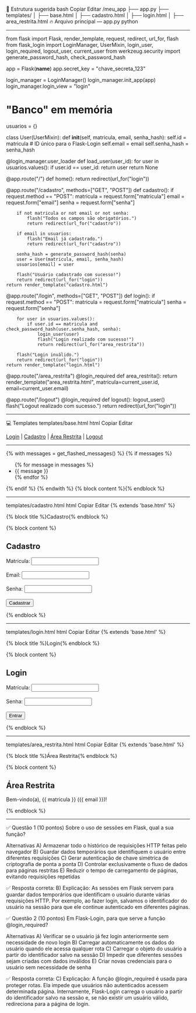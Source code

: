 📁 Estrutura sugerida
bash
Copiar
Editar
/meu_app
├── app.py
├── templates/
│   ├── base.html
│   ├── cadastro.html
│   ├── login.html
│   ├── area_restrita.html
🔥 Arquivo principal — app.py
python

--------------------------------------------------------------------------------------------------------------------------
from flask import Flask, render_template, request, redirect, url_for, flash
from flask_login import LoginManager, UserMixin, login_user, login_required, logout_user, current_user
from werkzeug.security import generate_password_hash, check_password_hash

app = Flask(__name__)
app.secret_key = "chave_secreta_123"

login_manager = LoginManager()
login_manager.init_app(app)
login_manager.login_view = "login"

# "Banco" em memória
usuarios = {}

class User(UserMixin):
    def __init__(self, matricula, email, senha_hash):
        self.id = matricula  # ID único para o Flask-Login
        self.email = email
        self.senha_hash = senha_hash

@login_manager.user_loader
def load_user(user_id):
    for user in usuarios.values():
        if user.id == user_id:
            return user
    return None

@app.route("/")
def home():
    return redirect(url_for("login"))

@app.route("/cadastro", methods=["GET", "POST"])
def cadastro():
    if request.method == "POST":
        matricula = request.form["matricula"]
        email = request.form["email"]
        senha = request.form["senha"]

        if not matricula or not email or not senha:
            flash("Todos os campos são obrigatórios.")
            return redirect(url_for("cadastro"))

        if email in usuarios:
            flash("Email já cadastrado.")
            return redirect(url_for("cadastro"))

        senha_hash = generate_password_hash(senha)
        user = User(matricula, email, senha_hash)
        usuarios[email] = user

        flash("Usuário cadastrado com sucesso!")
        return redirect(url_for("login"))
    return render_template("cadastro.html")

@app.route("/login", methods=["GET", "POST"])
def login():
    if request.method == "POST":
        matricula = request.form["matricula"]
        senha = request.form["senha"]

        for user in usuarios.values():
            if user.id == matricula and check_password_hash(user.senha_hash, senha):
                login_user(user)
                flash("Login realizado com sucesso!")
                return redirect(url_for("area_restrita"))

        flash("Login inválido.")
        return redirect(url_for("login"))
    return render_template("login.html")

@app.route("/area_restrita")
@login_required
def area_restrita():
    return render_template("area_restrita.html", matricula=current_user.id, email=current_user.email)

@app.route("/logout")
@login_required
def logout():
    logout_user()
    flash("Logout realizado com sucesso.")
    return redirect(url_for("login"))

--------------------------------------------------------------------------------------------------------------------------

💻 Templates
templates/base.html
html
Copiar
Editar
<!DOCTYPE html>
<html lang="pt-br">
<head>
    <meta charset="UTF-8">
    <title>{% block title %}Sistema{% endblock %}</title>
</head>
<body>
    <nav>
        <a href="{{ url_for('login') }}">Login</a> |
        <a href="{{ url_for('cadastro') }}">Cadastro</a> |
        <a href="{{ url_for('area_restrita') }}">Área Restrita</a> |
        <a href="{{ url_for('logout') }}">Logout</a>
    </nav>
    <hr>
    {% with messages = get_flashed_messages() %}
      {% if messages %}
        <ul>
        {% for message in messages %}
          <li>{{ message }}</li>
        {% endfor %}
        </ul>
      {% endif %}
    {% endwith %}
    {% block content %}{% endblock %}
</body>
</html>

------------------------------------------------------------------------------------------------------------------------
templates/cadastro.html
html
Copiar
Editar
{% extends 'base.html' %}

{% block title %}Cadastro{% endblock %}

{% block content %}
<h2>Cadastro</h2>
<form method="post">
    Matrícula: <input type="text" name="matricula"><br><br>
    Email: <input type="email" name="email"><br><br>
    Senha: <input type="password" name="senha"><br><br>
    <button type="submit">Cadastrar</button>
</form>
{% endblock %}

---------------------------------------------------------------------------------------------------------------------------
templates/login.html
html
Copiar
Editar
{% extends 'base.html' %}

{% block title %}Login{% endblock %}

{% block content %}
<h2>Login</h2>
<form method="post">
    Matrícula: <input type="text" name="matricula"><br><br>
    Senha: <input type="password" name="senha"><br><br>
    <button type="submit">Entrar</button>
</form>
{% endblock %}

----------------------------------------------------------------------------------------------------------------------------
templates/area_restrita.html
html
Copiar
Editar
{% extends 'base.html' %}

{% block title %}Área Restrita{% endblock %}

{% block content %}
<h2>Área Restrita</h2>
<p>Bem-vindo(a), {{ matricula }} ({{ email }})!</p>
{% endblock %}

------------------------------------------------------------------------------------------------------------------------

✅ Questão 1 (10 pontos)
Sobre o uso de sessões em Flask, qual a sua função?

Alternativas
A) Armazenar todo o histórico de requisições HTTP feitas pelo navegador
B) Guardar dados temporários que identifiquem o usuário entre diferentes requisições
C) Gerar autenticação de chave simétrica de criptografia de ponta a ponta
D) Controlar exclusivamente o fluxo de dados para páginas restritas
E) Reduzir o tempo de carregamento de páginas, evitando requisições repetidas

✅ Resposta correta: B)
Explicação:
As sessões em Flask servem para guardar dados temporários que identificam o usuário durante várias requisições HTTP. Por exemplo, ao fazer login, salvamos o identificador do usuário na sessão para que ele continue autenticado em diferentes páginas.

✅ Questão 2 (10 pontos)
Em Flask-Login, para que serve a função @login_required?

Alternativas
A) Verificar se o usuário já fez login anteriormente sem necessidade de novo login
B) Carregar automaticamente os dados do usuário quando ele acessa qualquer rota
C) Carregar o objeto do usuário a partir do identificador salvo na sessão
D) Impedir que diferentes sessões sejam criadas com dados inválidos
E) Criar novas credenciais para o usuário sem necessidade de senha

✅ Resposta correta: C)
Explicação:
A função @login_required é usada para proteger rotas. Ela impede que usuários não autenticados acessem determinada página. Internamente, Flask-Login carrega o usuário a partir do identificador salvo na sessão e, se não existir um usuário válido, redireciona para a página de login.
